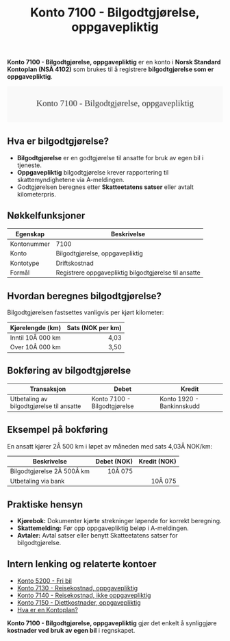 ﻿---
title: "Konto 7100 - Bilgodtgjørelse, oppgavepliktig"
meta_title: "7100-bilgodtgjorelse-oppgavepliktig"
meta_description: '**Konto 7100 - Bilgodtgjørelse, oppgavepliktig** er en konto i **Norsk Standard Kontoplan (NSÂ 4102)** som brukes til å registrere **bilgodtgjørelse som er o...'
slug: 7100-bilgodtgjorelse-oppgavepliktig
type: blog
layout: pages/single
---

**Konto 7100 - Bilgodtgjørelse, oppgavepliktig** er en konto i **Norsk Standard Kontoplan (NSÂ 4102)** som brukes til å registrere **bilgodtgjørelse som er oppgavepliktig**.

![Illustrasjon av konto 7100 Bilgodtgjørelse, oppgavepliktig](7100-bilgodtgjorelse-oppgavepliktig-image.svg)

## Hva er bilgodtgjørelse?

* **Bilgodtgjørelse** er en godtgjørelse til ansatte for bruk av egen bil i tjeneste.
* **Oppgavepliktig** bilgodtgjørelse krever rapportering til skattemyndighetene via A-meldingen.
* Godtgjørelsen beregnes etter **Skatteetatens satser** eller avtalt kilometerpris.

## Nøkkelfunksjoner

| Egenskap      | Beskrivelse                                         |
|---------------|-----------------------------------------------------|
| Kontonummer   | 7100                                                |
| Konto         | Bilgodtgjørelse, oppgavepliktig                     |
| Kontotype     | Driftskostnad                                       |
| Formål        | Registrere oppgavepliktig bilgodtgjørelse til ansatte |

## Hvordan beregnes bilgodtgjørelse?

Bilgodtgjørelsen fastsettes vanligvis per kjørt kilometer:

| Kjørelengde (km)          | Sats (NOK per km) |
|---------------------------|------------------:|
| Inntil 10Â 000 km          | 4,03              |
| Over 10Â 000 km            | 3,50              |

## Bokføring av bilgodtgjørelse

| Transaksjon                              | Debet                  | Kredit                     |
|------------------------------------------|------------------------|----------------------------|
| Utbetaling av bilgodtgjørelse til ansatte | Konto 7100 - Bilgodtgjørelse | Konto 1920 - Bankinnskudd |

## Eksempel på bokføring

En ansatt kjører 2Â 500 km i løpet av måneden med sats 4,03Â NOK/km:

| Beskrivelse              | Debet (NOK) | Kredit (NOK) |
|--------------------------|------------:|-------------:|
| Bilgodtgjørelse 2Â 500Â km |      10Â 075 |              |
| Utbetaling via bank      |             |      10Â 075 |

## Praktiske hensyn

* **Kjørebok:** Dokumenter kjørte strekninger løpende for korrekt beregning.
* **Skattemelding:** Før opp oppgavepliktig beløp i A-meldingen.
* **Avtaler:** Avtal satser eller benytt Skatteetatens satser for bilgodtgjørelse.

## Intern lenking og relaterte kontoer

* [Konto 5200 - Fri bil](/blogs/kontoplan/5200-fri-bil "Konto 5200 - Fri bil: Regnskapsføring av firmabil som ansattgode i Norsk kontoplan")
* [Konto 7130 - Reisekostnad, oppgavepliktig](/blogs/kontoplan/7130-reisekostnad-oppgavepliktig "Konto 7130 - Reisekostnad, oppgavepliktig: Komplett Guide til Oppgavepliktige Reisekostnader")
* [Konto 7140 - Reisekostnad, ikke oppgavepliktig](/blogs/kontoplan/7140-reisekostnad-ikke-oppgavepliktig "Konto 7140 - Reisekostnad, ikke oppgavepliktig: Komplett Guide til Ikke Oppgavepliktige Reisekostnader")
* [Konto 7150 - Diettkostnader, oppgavepliktig](/blogs/kontoplan/7150-diettkostnader-oppgavepliktig "Konto 7150 - Diettkostnader, oppgavepliktig: Guide til oppgavepliktige diettkostnader i Norsk Standard Kontoplan")
* [Hva er en Kontoplan?](/blogs/regnskap/hva-er-kontoplan "Hva er en Kontoplan? Komplett Guide til Kontoplaner i Norsk Regnskap")

**Konto 7100 - Bilgodtgjørelse, oppgavepliktig** gjør det enkelt å synliggjøre **kostnader ved bruk av egen bil** i regnskapet.






